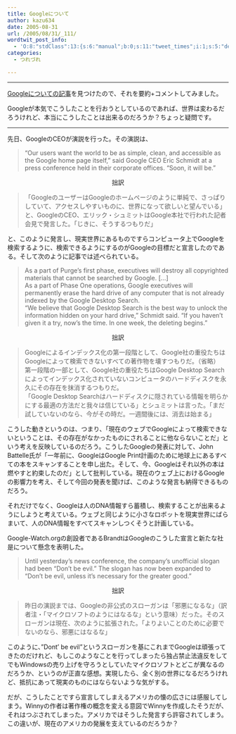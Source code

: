 ```yaml
---
title: Googleについて
author: kazu634
date: 2005-08-31
url: /2005/08/31/_111/
wordtwit_post_info:
  - 'O:8:"stdClass":13:{s:6:"manual";b:0;s:11:"tweet_times";i:1;s:5:"delay";i:0;s:7:"enabled";i:1;s:10:"separation";s:2:"60";s:7:"version";s:3:"3.7";s:14:"tweet_template";b:0;s:6:"status";i:2;s:6:"result";a:0:{}s:13:"tweet_counter";i:2;s:13:"tweet_log_ids";a:1:{i:0;i:2003;}s:9:"hash_tags";a:0:{}s:8:"accounts";a:1:{i:0;s:7:"kazu634";}}'
categories:
  - つれづれ

---
```

<div class="section">
<hr />
</p> 
  
<p>
<a href="http://www.theonion.com/content/node/40076" onclick="__gaTracker('send', 'event', 'outbound-article', 'http://www.theonion.com/content/node/40076', 'Googleについての記事');" target="blank">Googleについての記事</a>を見つけたので、それを要約+コメントしてみました。
</p></p> 
  
<p>
    Googleが本気でこうしたことを行おうとしているのであれば、世界は変わるだろうけれど、本当にこうしたことは出来るのだろうか？ちょっと疑問です。
</p>
  
<hr />
</p> 
  
<p>
    先日、GoogleのCEOが演説を行った。その演説は、
</p>
  
<p>
<blockquote>
      &#8220;Our users want the world to be as simple, clean, and accessible as the Google home page itself,&#8221; said Google CEO Eric Schmidt at a press conference held in their corporate offices. &#8220;Soon, it will be.&#8221;</p>
</blockquote>
    
<p>
</p>
    
<p>
<center>
        拙訳
</center>
</p>
    
<p>
<blockquote>
        「GoogleのユーザーはGoogleのホームページのように単純で、さっぱりしていて、アクセスしやすいものに、世界になって欲しいと望んでいる」と、GoogleのCEO、エリック・シュミットはGoogle本社で行われた記者会見で発言した。「じきに、そうするつもりだ」</p>
</blockquote>
</p>
    
<p>
      と、このように発言し、現実世界にあるものですらコンピュータ上でGoogleを検索するように、検索できるようにするのがGoogleの目標だと宣言したのである。そして次のように記事では述べられている。
</p>
    
<p>
<blockquote>
        As a part of Purge&#8217;s first phase, executives will destroy all copyrighted materials that cannot be searched by Google. [&#8230;]<br />As a part of Phase One operations, Google executives will permanently erase the hard drive of any computer that is not already indexed by the Google Desktop Search. <br />&#8220;We believe that Google Desktop Search is the best way to unlock the information hidden on your hard drive,&#8221; Schmidt said. &#8220;If you haven&#8217;t given it a try, now&#8217;s the time. In one week, the deleting begins.&#8221; </p>
</blockquote>
      
<p>
<center>
          拙訳
</center>
</p>
      
<p>
<blockquote>
          Googleによるインデックス化の第一段階として、Google社の重役たちはGoogleによって検索できないすべての著作物を壊すつもりだ。（省略）<br />第一段階の一部として、Google社の重役たちはGoogle Desktop Searchによってインデックス化されていないコンピュータのハードディスクを永久にその存在を抹消するつもりだ。<br />「Google Desktop Searchはハードディスクに隠されている情報を明らかにする最適の方法だと我々は信じている」とシュミットは言った。「まだ試していないのなら、今がその時だ。一週間後には、消去は始まる」</p>
</blockquote>
</p>
      
<p>
        こうした動きというのは、つまり、「現在のウェブでGoogleによって検索できないということは、その存在がなかったものにされることに他ならないことだ」という考えを反映しているのだろう。こうしたGoogleの発表に対して、John Battelle氏が「一年前に、GoogleはGoogle Print計画のために地球上にあるすべての本をスキャンすることを申し出た。そして、今、Googleはそれ以外の本は燃やすと約束したのだ」として批判している。現在のウェブ上におけるGoogleの影響力を考え、そして今回の発表を聞けば、このような発言も納得できるものだろう。
</p>
</p>
    
<p>
      それだけでなく、Googleは人のDNA情報すら蓄積し、検索することが出来るようにしようと考えている。ウェブと同じように小さなロボットを現実世界にばらまいて、人のDNA情報をすべてスキャンしつくそうと計画している。
</p>
</p>
  
<p>
    Google-Watch.orgの創設者であるBrandtはGoogleのこうした宣言と新たな社是について懸念を表明した。
</p>
  
<p>
<blockquote>
      Until yesterday&#8217;s news conference, the company&#8217;s unofficial slogan had been &#8220;Don&#8217;t be evil.&#8221; The slogan has now been expanded to &#8220;Don&#8217;t be evil, unless it&#8217;s necessary for the greater good.&#8221; </p>
</blockquote>
    
<p>
<center>
        拙訳
</center>
</p>
    
<p>
<blockquote>
        昨日の演説までは、Googleの非公式のスローガンは「邪悪になるな」（訳者注・「マイクロソフトのようにはなるな」という意味）だった。そのスローガンは現在、次のように拡張された。「よりよいことのために必要でないのなら、邪悪にはなるな」</p>
</blockquote>
</p>
    
<p>
      このように、&#8221;Dont&#8217; be evil&#8221;というスローガンを基にこれまでGoogleは頑張ってきたのだけれど、もしこのようなことを行ってしまったら独占禁止法違反をしてでもWindowsの売り上げを守ろうとしていたマイクロソフトとどこが異なるのだろうか、というのが正直な感想。実現したら、全く別の世界になるだろうけれど、抵抗にあって現実のものにはならないような気がする。
</p>
</p>
  
<p>
    だが、こうしたことですら宣言してしまえるアメリカの懐の広さには感服してしまう。Winnyの作者は著作権の概念を変える意図でWinnyを作成したそうだが、それはつぶされてしまった。アメリカではそうした発言すら許容されてしまう。この違いが、現在のアメリカの発展を支えているのだろうか？
</p>
</div>